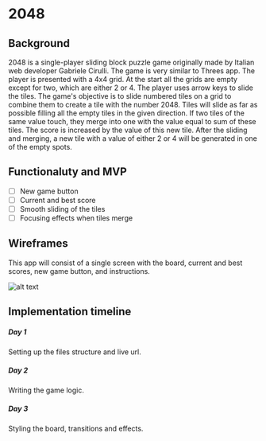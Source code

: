 # 2048

## Background

2048 is a single-player sliding block puzzle game originally made by Italian web developer Gabriele Cirulli. The game is very similar to Threes app. The player is presented with a 4x4 grid. At the start all the grids are empty except for two, which are either 2 or 4. The player uses arrow keys to slide the tiles. The game's objective is to slide numbered tiles on a grid to combine them to create a tile with the number 2048. Tiles will slide as far as possible filling all the empty tiles in the given direction. If two tiles of the same value touch, they merge into one with the value equal to sum of these tiles. The score is increased by the value of this new tile. After the sliding and merging, a new tile with a value of either 2 or 4 will be generated in one of the empty spots.

## Functionaluty and MVP

- [ ] New game button
- [ ] Current and best score
- [ ] Smooth sliding of the tiles
- [ ] Focusing effects when tiles merge

## Wireframes

This app will consist of a single screen with the board, current and best scores, new game button, and instructions.

![alt text](https://github.com/knasirov/2048/blob/master/docs/wireframes/game_screen.png "Wireframes")
 
## Implementation timeline

##### Day 1
Setting up the files structure and live url.

##### Day 2
Writing the game logic.

##### Day 3
Styling the board, transitions and effects.
